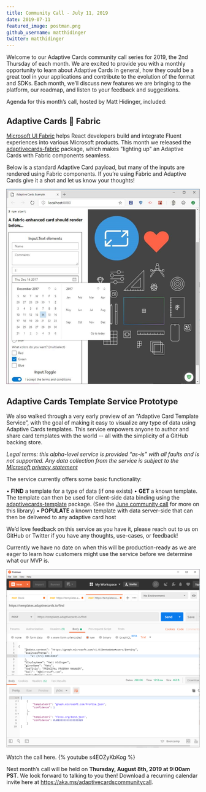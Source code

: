 ```yaml
---
title: Community Call - July 11, 2019
date: 2019-07-11
featured_image: postman.png
github_username: matthidinger
twitter: matthidinger
---
```


Welcome to our Adaptive Cards community call series for 2019, the 2nd Thursday of each month. We are excited to provide you with a monthly opportunity to learn about Adaptive Cards in general, how they could be a great tool in your applications and contribute to the evolution of the format and SDKs. Each month, we’ll discuss new features we are bringing to the platform, our roadmap, and listen to your feedback and suggestions.

Agenda for this month’s call, hosted by Matt Hidinger, included: 

## Adaptive Cards 💙 Fabric

[Microsoft UI Fabric](https://developer.microsoft.com/en-us/fabric#/) helps React developers build and integrate Fluent experiences into various Microsoft products. This month we released the [adaptivecards-fabric](https://www.npmjs.com/package/adaptivecards-fabric) package, which makes "lighting up" an Adaptive Cards with Fabric components seamless. 

Below is a standard Adaptive Card payload, but many of the inputs are rendered using Fabric components. If you’re using Fabric and Adaptive Cards give it a shot and let us know your thoughts!

![Fabric screenshot](Community-Call-July/fabric.jpg)
 
## Adaptive Cards Template Service Prototype

We also walked through a very early preview of an “Adaptive Card Template Service”, with the goal of making it easy to visualize any type of data using Adaptive Cards templates. This service empowers anyone to author and share card templates with the world -- all with the simplicity of a GitHub backing store.

*Legal terms: this _alpha-level_ service is provided “as-is” with all faults and is not supported. Any data collection from the service is subject to the [Microsoft privacy statement](https://go.microsoft.com/fwlink/?LinkID=824704)*

The service currently offers some basic functionality:
 
•	**FIND** a template for a type of data (if one exists)
•	**GET** a known template. The template can then be used for client-side data binding using the [adaptivecards-template](https://www.npmjs.com/package/adaptivecards-templating) package. (See the [June community call](https://developer.microsoft.com/en-us/office/blogs/adaptive-cards-community-call-june-13-2019/) for more on this library)
•	**POPULATE** a known template with data server-side that can then be delivered to any adaptive card host

We’d love feedback on this service as you have it, please reach out to us on GitHub or Twitter if you have any thoughts, use-cases, or feedback! 

Currently we have no date on when this will be production-ready as we are eager to learn how customers might use the service before we determine what our MVP is.

![postman screenshot](Community-Call-July/postman.png)

Watch the call here.
{% youtube s4EOZyKbKog %}


Next month’s call will be held on **Thursday, August 8th, 2019 at 9:00am PST**.  We look forward to talking to you then! Download a recurring calendar invite here at https://aka.ms/adaptivecardscommunitycall.
